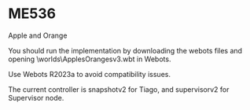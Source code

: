 # ME536
Apple and Orange 

You should run the implementation by downloading the webots files and opening \worlds\ApplesOrangesv3.wbt in Webots.

Use Webots R2023a to avoid compatibility issues.

The current controller is snapshotv2 for Tiago, and supervisorv2 for Supervisor node.
